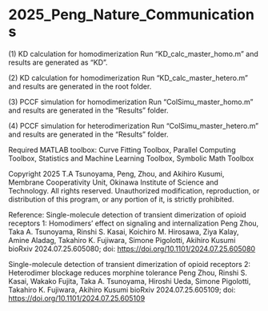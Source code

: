# 2025_Peng_Nature_Communications

(1) KD calculation for homodimerization
Run “KD_calc_master_homo.m” and results are generated as “KD”.

(2) KD calculation for homodimerization
Run “KD_calc_master_hetero.m” and results are generated in the root folder.

(3) PCCF simulation for homodimerization
Run “ColSimu_master_homo.m” and results are generated in the “Results” folder.

(4) PCCF simulation for heterodimerization
Run “ColSimu_master_hetero.m” and results are generated in the “Results” folder.


Required MATLAB toolbox:
Curve Fitting Toolbox, Parallel Computing Toolbox, Statistics and Machine Learning Toolbox, Symbolic Math Toolbox


Copyright 2025 T.A Tsunoyama, Peng, Zhou, and Akihiro Kusumi, Membrane Cooperativity Unit, Okinawa Institute of Science and Technology. All rights reserved.
Unauthorized modification, reproduction, or distribution of this program, or any portion of it, is strictly prohibited.


Reference:
Single-molecule detection of transient dimerization of opioid receptors 1: Homodimers’ effect on signaling and internalization
Peng Zhou, Taka A. Tsunoyama, Rinshi S. Kasai, Koichiro M. Hirosawa, Ziya Kalay, Amine Aladag, Takahiro K. Fujiwara, Simone Pigolotti, Akihiro Kusumi
bioRxiv 2024.07.25.605080; doi: https://doi.org/10.1101/2024.07.25.605080


Single-molecule detection of transient dimerization of opioid receptors 2: Heterodimer blockage reduces morphine tolerance
Peng Zhou, Rinshi S. Kasai, Wakako Fujita, Taka A. Tsunoyama, Hiroshi Ueda, Simone Pigolotti, Takahiro K. Fujiwara, Akihiro Kusumi
bioRxiv 2024.07.25.605109; doi: https://doi.org/10.1101/2024.07.25.605109

